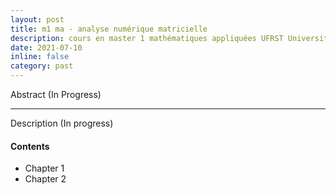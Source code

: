 ```yaml
---
layout: post
title: m1 ma - analyse numérique matricielle
description: cours en master 1 mathématiques appliquées UFRST Université Le Havre Normandie
date: 2021-07-10
inline: false
category: past
---
```


Abstract (In Progress)

***

Description (In progress)

#### Contents
* Chapter 1
* Chapter 2 
